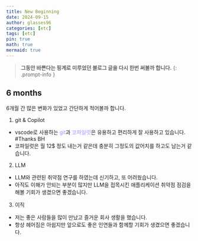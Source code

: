 ```yaml
---
title: New Beginning
date: 2024-09-15
author: glasses96
categories: [etc]
tags: [etc]
pin: true
math: true
mermaid: true
---
```


> **그동안 바쁜다는 핑계로 미루었던 블로그 글을 다시 한번 써볼까 합니다.** 
{: .prompt-info }

<span style="color:#9999FF"></span>

## 6 months
6개월 간 많은 변화가 있었고 간단하게 적어볼까 합니다.  
1. git & Copilot 
- vscode로 사용하는 <span style="color:#9999FF">git</span>과 <span style="color:#9999FF">코파일럿</span>은 유용하고 편리하게 잘 사용하고 있습니다.  #Thanks BH  
- 코파일럿은 월 12$ 정도 내는거 같은데 충분히 그정도의 값어치를 하고도 남는거 같습니다.  

2. LLM
- LLM와 관련된 취약점 연구를 하였는데 신기하고,  또 어려웠습니다.    
- 아직도 이해가 안되는 부분이 많지만 LLM을 접목시킨 애플리케이션 취약점 점검을 해볼 기회가 생겼으면 좋겠습니다.  

3. 이직
- 저는 좋은 사람들을 많이 만났고 즐거운 회사 생활을 했습니다.  
- 항상 헤어짐은 아쉽지만 앞으로도 좋은 인연들과 함께할 기회가 생겼으면 좋겠습니다. 
